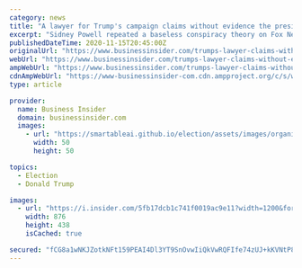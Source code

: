 ```yaml
---
category: news
title: "A lawyer for Trump's campaign claims without evidence the president won reelection by 'millions of votes'"
excerpt: "Sidney Powell repeated a baseless conspiracy theory on Fox News and claimed Trump's camp had \"lots of ways to prove\" debunked widespread voter fraud."
publishedDateTime: 2020-11-15T20:45:00Z
originalUrl: "https://www.businessinsider.com/trumps-lawyer-claims-without-evidence-won-millions-of-votes-2020-11"
webUrl: "https://www.businessinsider.com/trumps-lawyer-claims-without-evidence-won-millions-of-votes-2020-11"
ampWebUrl: "https://www.businessinsider.com/trumps-lawyer-claims-without-evidence-won-millions-of-votes-2020-11?amp"
cdnAmpWebUrl: "https://www-businessinsider-com.cdn.ampproject.org/c/s/www.businessinsider.com/trumps-lawyer-claims-without-evidence-won-millions-of-votes-2020-11?amp"
type: article

provider:
  name: Business Insider
  domain: businessinsider.com
  images:
    - url: "https://smartableai.github.io/election/assets/images/organizations/businessinsider.com-50x50.jpg"
      width: 50
      height: 50

topics:
  - Election
  - Donald Trump

images:
  - url: "https://i.insider.com/5fb17dcb1c741f0019ac9e11?width=1200&format=jpeg"
    width: 876
    height: 438
    isCached: true

secured: "fCG8a1wNKJZotkNFt159PEAI4Dl3YT9SnOvwIiQkVwRQFIfe74zUJ+kKVNtP83RObVId8GJKZZFYKTsI0BTtYV2xfuZz9IhanbgcBGfyM59vJELrdknbx25Cn4B9IHXNQuEfurBlJHwfiFf61dkMO9abU6tJR6gDy8ADZ/wKz1Zaf7esqTXg/lj5VjY+Gbpxj6A82aMSpxFd09owBlkW8Tldh+efuL226MU2iQu5UNRO0xgYtBNkRZdebKmepgxZZQu4eSxNmSVhMiXjBqCs1oSbrZLXodzkG4uezu4f2Y4WtlKLtpe2TpGnNwfuZ2qB2DObwArNV2Rjs8jV9J94Fn7jEgXQUBSW+VO9d4qKDEo=;x2f0c2yLYjUo9QGcDG/aOA=="
---
```


